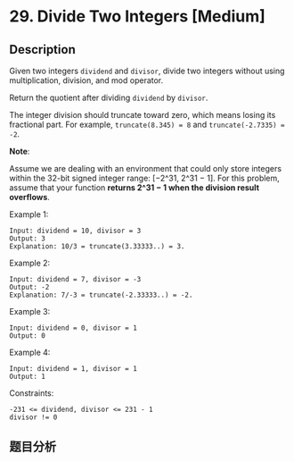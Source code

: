 # 29. Divide Two Integers [Medium]

## Description

Given two integers `dividend` and `divisor`, divide two integers without using multiplication, division, and mod operator.

Return the quotient after dividing `dividend` by `divisor`.

The integer division should truncate toward zero, which means losing its fractional part. For example, `truncate(8.345) = 8` and `truncate(-2.7335) = -2`.

**Note**:

Assume we are dealing with an environment that could only store integers within the 32-bit signed integer range: [−2^31, 2^31 − 1]. For this problem, assume that your function **returns 2^31 − 1 when the division result overflows**.

Example 1:
```
Input: dividend = 10, divisor = 3
Output: 3
Explanation: 10/3 = truncate(3.33333..) = 3.
```

Example 2:
```
Input: dividend = 7, divisor = -3
Output: -2
Explanation: 7/-3 = truncate(-2.33333..) = -2.
```

Example 3:
```
Input: dividend = 0, divisor = 1
Output: 0
```

Example 4:
```
Input: dividend = 1, divisor = 1
Output: 1
```

Constraints:
```
-231 <= dividend, divisor <= 231 - 1
divisor != 0
```

## 题目分析

<!-- todo -->